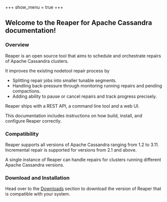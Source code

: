 +++
show_menu = true
+++

## Welcome to the Reaper for Apache Cassandra documentation!

### Overview

Reaper is an open source tool that aims to schedule and orchestrate repairs of Apache Cassandra clusters.

It improves the existing nodetool repair process by

* Splitting repair jobs into smaller tunable segments.
* Handling back-pressure through monitoring running repairs and pending compactions.
* Adding ability to pause or cancel repairs and track progress precisely.

Reaper ships with a REST API, a command line tool and a web UI.

This documentation includes instructions on how build, install, and configure Reaper correctly.


### Compatibility

Reaper supports all versions of Apache Cassandra ranging from 1.2 to 3.11. Incremental repair is supported for versions from 2.1 and above.

A single instance of Reaper can handle repairs for clusters running different Apache Cassandra versions.

### Download and Installation

Head over to the [Downloads](download) section to download the version of Reaper that is compatible with your system.
